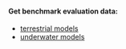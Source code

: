 
#### Get benchmark evaluation data: 
- [terrestrial models](https://github.com/wenguanwang/SODsurvey) 
- [underwater models](https://drive.google.com/drive/folders/1htvW1HOdgrqtPvp9t6fW-5o_RoG6OtjC?usp=sharing)



